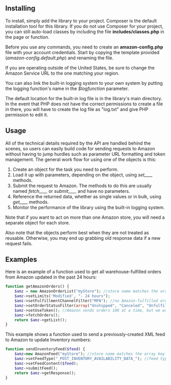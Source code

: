 ## Installing
To install, simply add the library to your project. Composer is the default installation tool for this library.
If you do not use Composer for your project, you can still auto-load classes by  including the file **includes/classes.php** in the page or function.

Before you use any commands,  you need to create an **amazon-config.php** file with your account credentials. Start by copying the template provided (*amazon-config.default.php*) and renaming the file.

If you are operating outside of the United States, be sure to change the Amazon Service URL to the one matching your region.

You can also link the built-in logging system to your own system by putting the logging function's name in the *$logfunction* parameter.

The default location for the built-in log file is in the library's main directory. In the event that PHP does not have the correct permissions to create a file in there, you will have to create the log file as "log.txt" and give PHP permission to edit it.

## Usage
All of the technical details required by the API are handled behind the scenes,
so users can easily build code for sending requests to Amazon
without having to jump hurdles such as parameter URL formatting and token management. 
The general work flow for using one of the objects is this:

1. Create an object for the task you need to perform.
2. Load it up with parameters, depending on the object, using *set____* methods.
3. Submit the request to Amazon. The methods to do this are usually named *fetch____* or *submit____* and have no parameters.
4. Reference the returned data, whether as single values or in bulk, using *get____* methods.
5. Monitor the performance of the library using the built-in logging system.

Note that if you want to act on more than one Amazon store, you will need a separate object for each store.

Also note that the objects perform best when they are not treated as reusable. Otherwise, you may end up grabbing old response data if a new request fails.

## Examples
Here is an example of a function used to get all warehouse-fulfilled orders from Amazon updated in the past 24 hours:
```php
function getAmazonOrders() {
    $amz = new AmazonOrderList("myStore"); //store name matches the array key in the config file
    $amz->setLimits('Modified', "- 24 hours");
    $amz->setFulfillmentChannelFilter("MFN"); //no Amazon-fulfilled orders
    $amz->setOrderStatusFilter(array("Unshipped", "Canceled", "Unfulfillable")); //no shipped or pending
    $amz->setUseToken(); //Amazon sends orders 100 at a time, but we want them all
    $amz->fetchOrders();
    return $amz->getList();
}
```
This example shows a function used to send a previously-created XML feed to Amazon to update Inventory numbers:
```php
function sendInventoryFeed($feed) {
    $amz=new AmazonFeed("myStore"); //store name matches the array key in the config file
    $amz->setFeedType("_POST_INVENTORY_AVAILABILITY_DATA_"); //feed types listed in documentation
    $amz->setFeedContent($feed);
    $amz->submitFeed();
    return $amz->getResponse();
}
```
